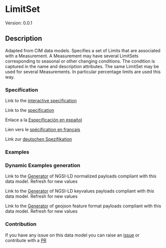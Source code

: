 # LimitSet
Version: 0.0.1

## Description 

Adapted from CIM data models. Specifies a set of Limits that are associated with a Measurement. A Measurement may have several LimitSets corresponding to seasonal or other changing conditions. The condition is captured in the name and description attributes. The same LimitSet may be used for several Measurements. In particular percentage limits are used this way.
### Specification

Link to the [interactive specification](https://swagger.lab.fiware.org/?url=https://raw.githubusercontent.com/smart-data-models/dataModel.EnergyCIM/master/LimitSet/swagger.yaml)

Link to the [specification](https://github.com/smart-data-models/dataModel.EnergyCIM/blob/master/LimitSet/doc/spec.md)

Enlace a la [Especificación en español](https://github.com/smart-data-models/dataModel.EnergyCIM/blob/master/LimitSet/doc/spec_ES.md)

Lien vers le [spécification en français](https://github.com/smart-data-models/dataModel.EnergyCIM/blob/master/LimitSet/doc/spec_FR.md)

Link zur [deutschen Spezifikation](https://github.com/smart-data-models/dataModel.EnergyCIM/blob/master/LimitSet/doc/spec_DE.md)
### Examples
### Dynamic Examples generation

Link to the [Generator](https://smartdatamodels.org/extra/ngsi-ld_generator.php?schemaUrl=https://raw.githubusercontent.com/smart-data-models/dataModel.EnergyCIM/master/LimitSet/schema.json&email=info@smartdatamodels.org) of NGSI-LD normalized payloads compliant with this data model. Refresh for new values

Link to the [Generator](https://smartdatamodels.org/extra/ngsi-ld_generator_keyvalues.php?schemaUrl=https://raw.githubusercontent.com/smart-data-models/dataModel.EnergyCIM/master/LimitSet/schema.json&email=info@smartdatamodels.org) of NGSI-LD keyvalues payloads compliant with this data model. Refresh for new values

Link to the [Generator](https://smartdatamodels.org/extra/geojson_features_generator_v1.0.php?schemaUrl=https://raw.githubusercontent.com/smart-data-models/dataModel.EnergyCIM/master/LimitSet/schema.json&email=info@smartdatamodels.org) of geojson feature format payloads compliant with this data model. Refresh for new values
### Contribution

 If you have any issue on this data model you can raise an [issue](https://github.com/smart-data-models/dataModel.EnergyCIM/issues)  or contribute with a [PR](https://github.com/smart-data-models/dataModel.EnergyCIM/pulls)
